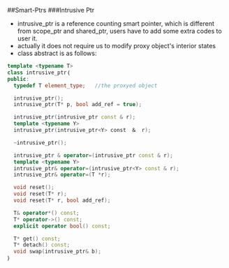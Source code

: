 ##Smart-Ptrs
###Intrusive Ptr
- intrusive_ptr is a reference counting smart pointer, which is different from scope_ptr and shared_ptr, users
 have to add some extra codes to user it.
- actually it does not require us to modify proxy object's interior states
- class abstract is as follows:   
```cpp
template <typename T>
class intrusive_ptr｛
public:
  typedef T element_type;   //the proxyed object

  intrusive_ptr();
  intrusive_ptr(T* p, bool add_ref = true);

  intrusive_ptr(intrusive_ptr const & r);
  template <typename Y>
  intrusive_ptr(intrusive_ptr<Y> const　＆　r);

  ~intrusive_ptr();

  intrusive_ptr & operator=(intrusive_ptr const & r);
  template <typename Y>
  intrusive_ptr& operator=(intrusive_ptr<Y> const & r);
  intrusive_ptr& operator=(T *r);

  void reset();
  void reset(T* r);
  void reset(T* r, bool add_ref);

  T& operator*() const;
  T* operator->() const;
  explicit operator bool() const;

  T* get() const;
  T* detach() const;
  void swap(intrusive_ptr& b);
｝
```
